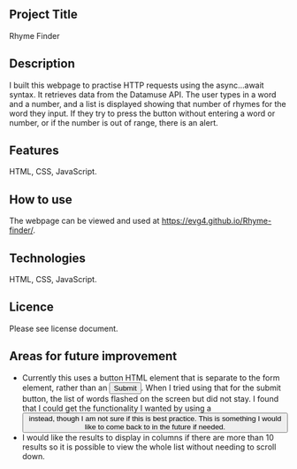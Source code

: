 ## Project Title
Rhyme Finder
## Description
I built this webpage to practise HTTP requests using the async...await syntax. It retrieves data from the Datamuse API. The user types in a word and a number, and a list is displayed showing that number of rhymes for the word they input. If they try to press the button without entering a word or number, or if the number is out of range, there is an alert.
## Features
HTML, CSS, JavaScript.
## How to use
The webpage can be viewed and used at https://evg4.github.io/Rhyme-finder/.
## Technologies
HTML, CSS, JavaScript.
## Licence
Please see license document.
## Areas for future improvement
- Currently this uses a button HTML element that is separate to the form element, rather than an <input type="submit">. When I tried using that for the submit button, the list of words flashed on the screen but did not stay. I found that I could get the functionality I wanted by using a <button> instead, though I am not sure if this is best practice. This is something I would like to come back to in the future if needed.
- I would like the results to display in columns if there are more than 10 results so it is possible to view the whole list without needing to scroll down. 
